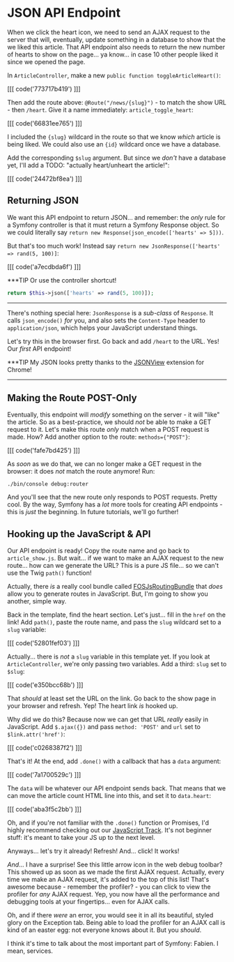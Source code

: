 # JSON API Endpoint

When we click the heart icon, we need to send an AJAX request to the server that will,
eventually, update something in a database to show that the we liked this article.
That API endpoint also needs to return the new number of hearts to show on the page...
ya know... in case 10 other people liked it since we opened the page.

In `ArticleController`, make a new `public function toggleArticleHeart()`:

[[[ code('773717b419') ]]]

Then add the route above: `@Route("/news/{slug}")` - to match the show URL - then
`/heart`. Give it a name immediately: `article_toggle_heart`:

[[[ code('66831ee765') ]]]

I included the `{slug}` wildcard in the route so that we know *which* article is
being liked. We could also use an `{id}` wildcard once we have a database.

Add the corresponding `$slug` argument. But since we *don't* have a database yet,
I'll add a TODO: "actually heart/unheart the article!":

[[[ code('24472bf8ea') ]]]

## Returning JSON

We want this API endpoint to return JSON... and remember: the *only* rule for
a Symfony controller is that it must return a Symfony Response object. So we could
literally say `return new Response(json_encode(['hearts' => 5]))`.

But that's too much work! Instead say `return new JsonResponse(['hearts' => rand(5, 100)]`:

[[[ code('a7ecdbda6f') ]]]

***TIP
Or use the controller shortcut!

```php
return $this->json(['hearts' => rand(5, 100)]);
```
***

There's nothing special here: `JsonResponse` is a *sub-class* of `Response`. It calls
`json_encode()` *for* you, and also sets the `Content-Type` header to `application/json`,
which helps your JavaScript understand things.

Let's try this in the browser first. Go back and add `/heart` to the URL. Yes! Our
*first* API endpoint!

***TIP
My JSON looks pretty thanks to the [JSONView][json_view] extension for Chrome!
***

## Making the Route POST-Only

Eventually, this endpoint will *modify* something on the server - it will "like"
the article. So as a best-practice, we should *not* be able to make a GET request
to it. Let's make this route *only* match when a POST request is made. How? Add
another option to the route: `methods={"POST"}`:

[[[ code('fafe7bd425') ]]]

As *soon* as we do that, we can no longer make a GET request in the browser: it
does *not* match the route anymore! Run:

```terminal
./bin/console debug:router
```

And you'll see that the new route only responds to POST requests. Pretty cool. By
the way, Symfony has a *lot* more tools for creating API endpoints - this is *just*
the beginning. In future tutorials, we'll go further!

## Hooking up the JavaScript & API

Our API endpoint is ready! Copy the route name and go back to `article_show.js`.
But wait... if we want to make an AJAX request to the new route... how can we generate
the URL? This is a pure JS file... so we can't use the Twig `path()` function!

Actually, there *is* a really cool bundle called [FOSJsRoutingBundle][fos_js_routing_bundle]
that *does* allow you to generate routes in JavaScript. But, I'm going to show you
another, simple way.

Back in the template, find the heart section. Let's just... fill in the `href` on
the link! Add `path()`, paste the route name, and pass the `slug` wildcard set to
a `slug` variable:

[[[ code('52801fef03') ]]]

Actually... there is *not* a `slug` variable in this template yet. If you look
at `ArticleController`, we're only passing two variables. Add a third: `slug`
set to `$slug`:

[[[ code('e350bcc68b') ]]]

That *should* at least set the URL on the link. Go back to the show page in your
browser and refresh. Yep! The heart link *is* hooked up.

Why did we do this? Because now we can get that URL *really* easily in JavaScript.
Add `$.ajax({})` and pass `method: 'POST'` and `url` set to `$link.attr('href')`:

[[[ code('c0268387f2') ]]]

That's it! At the end, add `.done()` with a callback that has a `data` argument:

[[[ code('7a1700529c') ]]]

The `data` will be whatever our API endpoint sends back. That means that we can move
the article count HTML line into this, and set it to `data.heart`:

[[[ code('aba3f5c2bb') ]]]

Oh, and if you're not familiar with the `.done()` function or Promises, I'd highly
recommend checking out our [JavaScript Track][javascript_track]. It's not beginner
stuff: it's meant to take your JS up to the next level.

Anyways... let's try it already! Refresh! And... click! It works!

*And*... I have a surprise! See this little arrow icon in the web debug toolbar?
This showed up as soon as we made the first AJAX request. Actually, every time we
make an AJAX request, it's added to the top of this list! That's awesome because -
remember the profiler? - you can click to view the profiler for *any* AJAX request.
Yep, you now have all the performance and debugging tools at your fingertips... even
for AJAX calls.

Oh, and if there *were* an error, you would see it in all its beautiful, styled glory
on the Exception tab. Being able to load the profiler for an AJAX call is kind of
an easter egg: not everyone knows about it. But you *should*.

I think it's time to talk about the most important part of Symfony: Fabien. I mean,
services.


[json_view]: https://chrome.google.com/webstore/detail/jsonview/chklaanhfefbnpoihckbnefhakgolnmc?hl=en
[fos_js_routing_bundle]: https://github.com/FriendsOfSymfony/FOSJsRoutingBundle
[javascript_track]: https://knpuniversity.com/tracks/javascript#modern-javascript
